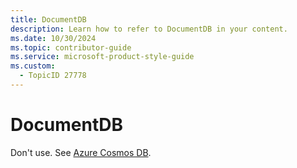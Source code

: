 ```yaml
---
title: DocumentDB
description: Learn how to refer to DocumentDB in your content.
ms.date: 10/30/2024
ms.topic: contributor-guide
ms.service: microsoft-product-style-guide
ms.custom:
  - TopicID 27778
---
```



# DocumentDB

Don't use. See [Azure Cosmos DB](~\a_z_names_terms\a\azure-cosmos-db.md).  

